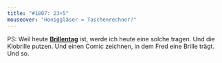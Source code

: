 ```yaml
---
title: "#1807: 23+5"
mouseover: "Honiggläser = Taschenrechner?"
---
```


PS:
Weil heute <a href="http://www.fonflatter.de/kalender"><strong>Brillentag</strong></a> ist, werde ich heute eine solche tragen. Und die Klobrille putzen. Und einen Comic zeichnen, in dem Fred eine Brille trägt. Und so.
